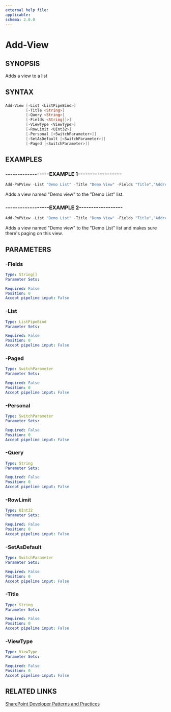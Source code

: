 ```yaml
---
external help file:
applicable: 
schema: 2.0.0
---
```

# Add-View

## SYNOPSIS
Adds a view to a list

## SYNTAX 

### 
```powershell
Add-View [-List <ListPipeBind>]
         [-Title <String>]
         [-Query <String>]
         [-Fields <String[]>]
         [-ViewType <ViewType>]
         [-RowLimit <UInt32>]
         [-Personal [<SwitchParameter>]]
         [-SetAsDefault [<SwitchParameter>]]
         [-Paged [<SwitchParameter>]]
```

## EXAMPLES

### ------------------EXAMPLE 1------------------
```powershell
Add-PnPView -List "Demo List" -Title "Demo View" -Fields "Title","Address"
```

Adds a view named "Demo view" to the "Demo List" list.

### ------------------EXAMPLE 2------------------
```powershell
Add-PnPView -List "Demo List" -Title "Demo View" -Fields "Title","Address" -Paged
```

Adds a view named "Demo view" to the "Demo List" list and makes sure there's paging on this view.

## PARAMETERS

### -Fields


```yaml
Type: String[]
Parameter Sets: 

Required: False
Position: 0
Accept pipeline input: False
```

### -List


```yaml
Type: ListPipeBind
Parameter Sets: 

Required: False
Position: 0
Accept pipeline input: False
```

### -Paged


```yaml
Type: SwitchParameter
Parameter Sets: 

Required: False
Position: 0
Accept pipeline input: False
```

### -Personal


```yaml
Type: SwitchParameter
Parameter Sets: 

Required: False
Position: 0
Accept pipeline input: False
```

### -Query


```yaml
Type: String
Parameter Sets: 

Required: False
Position: 0
Accept pipeline input: False
```

### -RowLimit


```yaml
Type: UInt32
Parameter Sets: 

Required: False
Position: 0
Accept pipeline input: False
```

### -SetAsDefault


```yaml
Type: SwitchParameter
Parameter Sets: 

Required: False
Position: 0
Accept pipeline input: False
```

### -Title


```yaml
Type: String
Parameter Sets: 

Required: False
Position: 0
Accept pipeline input: False
```

### -ViewType


```yaml
Type: ViewType
Parameter Sets: 

Required: False
Position: 0
Accept pipeline input: False
```

## RELATED LINKS

[SharePoint Developer Patterns and Practices](http://aka.ms/sppnp)